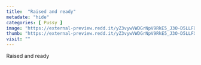 ```yaml
---
title:  "Raised and ready"
metadate: "hide"
categories: [ Pussy ]
image: "https://external-preview.redd.it/yZ3vywVWDGrNpV9RkE5_J3O-D5LLFXVbl2lq4ubv0rA.jpg?auto=webp&s=65b5c7a3cdfd39676699c8c0ed355000fb11fce1"
thumb: "https://external-preview.redd.it/yZ3vywVWDGrNpV9RkE5_J3O-D5LLFXVbl2lq4ubv0rA.jpg?width=640&crop=smart&auto=webp&s=58df47a0fd0adb877017a3f79e32afc4acd46a0a"
visit: ""
---
```

Raised and ready

